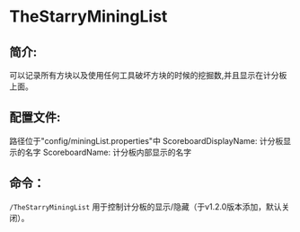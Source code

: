 # TheStarryMiningList 
## 简介:
可以记录所有方块以及使用任何工具破坏方块的时候的挖掘数,并且显示在计分板上面。

## 配置文件:
 路径位于"config/miningList.properties"中
 ScoreboardDisplayName: 计分板显示的名字
 ScoreboardName: 计分板内部显示的名字

## 命令：
`/TheStarryMiningList` 用于控制计分板的显示/隐藏（于v1.2.0版本添加，默认关闭）。